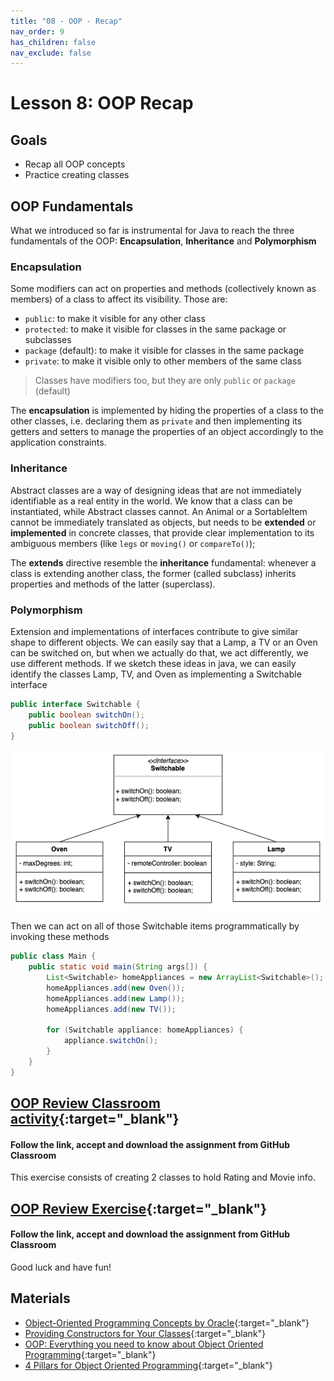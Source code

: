 ```yaml
---
title: "08 - OOP - Recap"
nav_order: 9
has_children: false
nav_exclude: false
---
```


# Lesson 8: OOP Recap

## Goals

- Recap all OOP concepts
- Practice creating classes

## OOP Fundamentals
What we introduced so far is instrumental for Java to reach the three fundamentals of the OOP: **Encapsulation**, 
**Inheritance** and **Polymorphism** 

### Encapsulation
Some modifiers can act on properties and methods (collectively known as members) of a class to affect its visibility. 
Those are:

- `public`: to make it visible for any other class
- `protected`: to make it visible for classes in the same package or subclasses 
- `package` (default): to make it visible for classes in the same package
- `private`: to make it visible only to other members of the same class

> Classes have modifiers too, but they are only `public` or `package` (default)

The **encapsulation** is implemented by hiding the properties of a class to the other classes, i.e. declaring them as 
`private` and then implementing its getters and setters to manage the properties of an object accordingly to the
application constraints.

### Inheritance
Abstract classes are a way of designing ideas that are not immediately identifiable as a real entity in the world.
We know that a class can be instantiated, while Abstract classes cannot.
An Animal or a SortableItem cannot be immediately translated as objects, but needs to be **extended** or **implemented**
in concrete classes, that provide clear implementation to its ambiguous members (like `legs` or `moving()` or 
`compareTo()`);

The **extends** directive resemble the **inheritance** fundamental: whenever a class is extending another class, the
former (called subclass) inherits properties and methods of the latter (superclass). 

### Polymorphism
Extension and implementations of interfaces contribute to give similar shape to different objects. We can easily say that
a Lamp, a TV or an Oven can be switched on, but when we actually do that, we act differently, we use different methods.
If we sketch these ideas in java, we can easily identify the classes Lamp, TV, and Oven as implementing a Switchable
interface

```java
public interface Switchable {
    public boolean switchOn();
    public boolean switchOff();
}
```
![Switchable Items](img/homeAppliances.png)

Then we can act on all of those Switchable items programmatically by invoking these methods
```java
public class Main {
    public static void main(String args[]) {
        List<Switchable> homeAppliances = new ArrayList<Switchable>();
        homeAppliances.add(new Oven());
        homeAppliances.add(new Lamp());
        homeAppliances.add(new TV());
        
        for (Switchable appliance: homeAppliances) {
            appliance.switchOn();
        }
    }
}
```


## [OOP Review Classroom activity](https://classroom.github.com/a/i39IlGbD ){:target="_blank"}

#### Follow the link, accept and download the assignment from GitHub Classroom
This exercise consists of creating 2 classes to hold Rating and Movie info.

## [OOP Review Exercise](https://classroom.github.com/a/ikzsCVEM ){:target="_blank"}

#### Follow the link, accept and download the assignment from GitHub Classroom

Good luck and have fun!

## Materials

- [Object-Oriented Programming Concepts by Oracle](https://docs.oracle.com/javase/tutorial/java/concepts/index.html ){:target="_blank"}
- [Providing Constructors for Your Classes](https://docs.oracle.com/javase/tutorial/java/javaOO/constructors.html ){:target="_blank"}
- [OOP: Everything you need to know about Object Oriented Programming](https://medium.com/from-the-scratch/oop-everything-you-need-to-know-about-object-oriented-programming-aee3c18e281b ){:target="_blank"}
- [4 Pillars for Object Oriented Programming](https://www.linkedin.com/pulse/4-pillars-object-oriented-programming-pushkar-kumar/ ){:target="_blank"}

